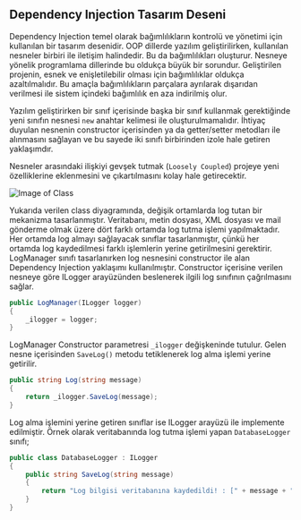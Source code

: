 ## Dependency Injection Tasarım Deseni
Dependency Injection temel olarak bağımlılıkların kontrolü ve yönetimi için kullanılan bir tasarım desenidir. OOP dillerde yazılım geliştirilirken, kullanılan nesneler birbiri ile iletişim halindedir. Bu da bağımlılıkları oluşturur. Nesneye yönelik programlama dillerinde bu oldukça büyük bir sorundur. Geliştirilen projenin, esnek ve enişletilebilir olması için bağımlılıklar oldukça azaltılmalıdır. Bu amaçla bağımlılıkların parçalara ayrılarak dışarıdan verilmesi ile sistem içindeki bağımlılık en aza indirilmiş olur.

Yazılım geliştirirken bir sınıf içerisinde başka bir sınıf kullanmak gerektiğinde yeni sınıfın nesnesi `new` anahtar kelimesi ile oluşturulmamalıdır. İhtiyaç duyulan nesnenin constructor içerisinden ya da getter/setter metodları ile  alınmasını sağlayan ve bu sayede iki sınıfı birbirinden izole hale getiren yaklaşımdır.

Nesneler arasındaki ilişkiyi gevşek tutmak (`Loosely Coupled`) projeye yeni özelliklerine eklenmesini ve çıkartılmasını kolay hale getirecektir. 


![Image of Class](https://raw.githubusercontent.com/caglarozcan/Desing-Patterns/master/DependencyInjection/DependencyInjection/Component/DependencyInjectionClassDiagram.png)

Yukarıda verilen class diyagramında, değişik ortamlarda log tutan bir mekanizma tasarlanmıştır. Veritabanı, metin dosyası, XML dosyası ve mail gönderme olmak üzere dört farklı ortamda log tutma işlemi yapılmaktadır.  Her ortamda log almayı sağlayacak sınıflar tasarlanmıştır, çünkü her ortamda log kaydedilmesi farklı işlemlerin yerine getirilmesini gerektirir. LogManager sınıfı tasarlanırken log nesnesini constructor ile alan Dependency Injection yaklaşımı kullanılmıştır. Constructor içerisine verilen nesneye göre ILogger arayüzünden beslenerek ilgili log sınıfının çağrılmasını sağlar.

```csharp
public LogManager(ILogger logger)
{
	_ilogger = logger;
}
```
LogManager Constructor parametresi `_ilogger` değişkeninde tutulur. Gelen nesne içerisinden `SaveLog()` metodu tetiklenerek log alma işlemi yerine getirilir. 

```csharp
public string Log(string message)
{
	return _ilogger.SaveLog(message);
}
```
Log alma işlemini yerine getiren sınıflar ise ILogger arayüzü ile implemente edilmiştir. Örnek olarak veritabanında log tutma işlemi yapan `DatabaseLogger` sınıfı;

```csharp
public class DatabaseLogger : ILogger
{
	public string SaveLog(string message)
	{
		return "Log bilgisi veritabanına kaydedildi! : [" + message + "]";
	}
}
```

